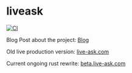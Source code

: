 # liveask

[![CI](https://github.com/liveask/liveask/actions/workflows/ci.yml/badge.svg)](https://github.com/liveask/liveask/actions/workflows/ci.yml)

Blog Post about the project: [Blog](https://blog.extrawurst.org/general/webdev/2018/04/02/liveask.html)

Old live production version: [live-ask.com](https://www.live-ask.com)

Current ongoing rust rewrite: [beta.live-ask.com](http://beta.live-ask.com) 